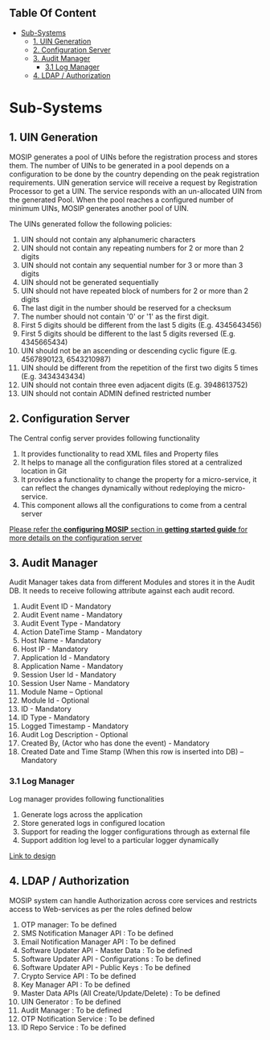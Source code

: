 ## Table Of Content
- [Sub-Systems](#sub-systems)
  * [1. UIN Generation](#1-uin-generation)
  * [2. Configuration Server](#2-configuration-server)
  * [3. Audit Manager](#3-audit-manager)
    * [3.1 Log Manager](#31-log-manager)
  * [4. LDAP / Authorization](#4-ldap--authorization)
# Sub-Systems
## 1. UIN Generation
MOSIP generates a pool of UINs before the registration process and stores them. 
The number of UINs to be generated in a pool depends on a configuration to be done by the country depending on the peak registration requirements. UIN generation service will receive a request by Registration Processor to get a UIN. The service responds with an un-allocated UIN from the generated Pool. 
When the pool reaches a configured number of minimum UINs, MOSIP generates another pool of UIN. 


The UINs generated follow the following policies:


1. UIN should not contain any alphanumeric characters
1. UIN should not contain any repeating numbers for 2 or more than 2 digits
1. UIN should not contain any sequential number for 3 or more than 3 digits
1. UIN should not be generated sequentially
1. UIN should not have repeated block of numbers for 2 or more than 2 digits
1. The last digit in the number should be reserved for a checksum
1. The number should not contain '0' or '1' as the first digit.
1. First 5 digits should be different from the last 5 digits (E.g. 4345643456)
1. First 5 digits should be different to the last 5 digits reversed (E.g. 4345665434)
1. UIN should not be an ascending or descending cyclic figure (E.g. 4567890123, 6543210987)
1. UIN should be different from the repetition of the first two digits 5 times (E.g. 3434343434)
1. UIN should not contain three even adjacent digits (E.g. 3948613752)
1. UIN should not contain ADMIN defined restricted number

## 2. Configuration Server

The Central config server provides following functionality
1.	It provides functionality to read XML files and Property files
2.	It helps to manage all the configuration files stored at a centralized location in Git
3.	It provides a functionality to change the property for a micro-service, it can reflect the changes dynamically without redeploying the micro-service.
4.	This component allows all the configurations to come from a central server

[Please refer the **configuring MOSIP** section in **getting started guide** for more details on the configuration server](https://github.com/mosip/mosip/wiki/Getting-Started#7-configuring-mosip-)

## 3. Audit Manager
Audit Manager takes data from different Modules and stores it in the Audit DB. It needs to receive following attribute against each audit record. 
1. Audit Event ID - Mandatory
1. Audit Event name - Mandatory
1. Audit Event Type - Mandatory
1. Action DateTime Stamp - Mandatory
1. Host Name - Mandatory
1. Host IP - Mandatory
1. Application Id - Mandatory
1. Application Name - Mandatory
1. Session User Id - Mandatory
1. Session User Name - Mandatory
1. Module Name – Optional
1. Module Id - Optional
1. ID - Mandatory
1. ID Type - Mandatory
1. Logged Timestamp - Mandatory
1. Audit Log Description - Optional
1. Created By, (Actor who has done the event) - Mandatory
1. Created Date and Time Stamp (When this row is inserted into DB) – Mandatory
### 3.1 Log Manager
Log manager provides following functionalities
1. Generate logs across the application
1. Store generated logs in configured location
1. Support for reading the logger configurations through as external file
1. Support addition log level to a particular logger dynamically

[Link to design](https://github.com/mosip/mosip/blob/master/docs/design/kernel/kernel-logger.md)

## 4. LDAP / Authorization
MOSIP system can handle Authorization across core services and restricts access to Web-services as per the roles defined below

1. OTP manager: To be defined
1. SMS Notification Manager API : To be defined
1. Email Notification Manager API : To be defined
1. Software Updater API - Master Data : To be defined
1. Software Updater API - Configurations : To be defined
1. Software Updater API - Public Keys : To be defined
1. Crypto Service API : To be defined
1. Key Manager API : To be defined
1. Master Data APIs (All Create/Update/Delete) : To be defined
1. UIN Generator : To be defined
1. Audit Manager : To be defined
1. OTP Notification Service : To be defined
1. ID Repo Service : To be defined
